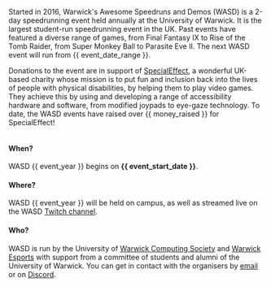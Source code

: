 <div markdown="1" class="column is-6">
<div markdown="1" class="content backing">

Started in 2016, Warwick's Awesome Speedruns and Demos (WASD) is a 2-day speedrunning event held annually at the University of Warwick. It is the largest student-run speedrunning event in the UK. Past events have featured a diverse range of games, from Final Fantasy IX to Rise of the Tomb Raider, from Super Monkey Ball to Parasite Eve II. The next WASD event will run from {{ event_date_range }}.

Donations to the event are in support of [SpecialEffect](https://specialeffect.org.uk/), a wonderful UK-based charity whose mission is to put fun and inclusion back into the lives of people with physical disabilities, by helping them to play video games. They achieve this by using and developing a range of accessibility hardware and software, from modified joypads to eye-gaze technology. To date, the WASD events have raised over {{ money_raised }} for SpecialEffect!

</div>

</div>

<div markdown="1" class="column is-6">
<div markdown="1" class="content backing">

<h4 class="title is-size-4">When?</h4>

WASD {{ event_year }} begins on **{{ event_start_date }}**.

<h4 class="title is-size-4">Where?</h4>

WASD {{ event_year }} will be held on campus, as well as streamed live on the WASD [Twitch channel](https://twitch.tv/warwickspeedrun).

<h4 class="title is-size-4">Who?</h4>

WASD is run by the University of [Warwick Computing Society](https://uwcs.co.uk) and [Warwick Esports](https://warwickesports.com/) with support from a committee of students and alumni of the University of Warwick. You can get in contact with the organisers by [email](mailto:contact@warwickspeed.run) or on [Discord](https://warwickspeed.run/discord).

<!-- 
<iframe src="https://www.google.com/maps/embed?pb=!1m18!1m12!1m3!1d5182.932569470427!2d-1.5633123600885481!3d52.3804864266804!2m3!1f0!2f0!3f0!3m2!1i1024!2i768!4f13.1!3m3!1m2!1s0x48774ac696d53ee5%3A0xaa928d75708b2b54!2sUniversity%20of%20Warwick!5e0!3m2!1sen!2suk!4v1567157959013!5m2!1sen!2suk" frameborder="0" style="border:0;" allowfullscreen=""></iframe>

<h4 class="title is-size-4">How to get here</h4>

The University of Warwick has fantastic connections with the city of Coventry, which is easily accessible by the national rail network. The campus is very close to and signposted on both the A45 and A46 roads. Coventry is also 20 minute train journey away from Birmingham International airport.

More information on how to get to WASD {{ event_year }} will be available in our infopack when it becomes available. 
-->

</div>

</div>
